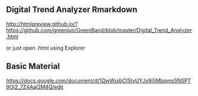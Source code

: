 ## Digital Trend Analyzer Rmarkdown

http://htmlpreview.github.io/?https://github.com/greenjun/GreenBand/blob/master/Digital_Trend_Analyzer.html

or just open .html using Explorer

## Basic Material

https://docs.google.com/document/d/1QwWujbCI5tyUYJx9i5Mbpms5NSPT9Ol2_7Z4Aal2M4Q/edit
